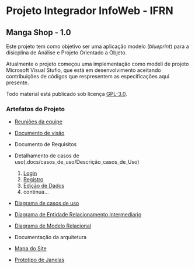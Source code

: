 # Projeto Integrador InfoWeb - IFRN

## Manga Shop - 1.0
Este projeto tem como objetivo ser uma aplicação  modelo (_blueprint_) para a disicplina de Análise e Projeto Orientado a Objeto.

Atualmente o projeto começou uma implementação como modeli de projeto Microsoft Visual Stufio, que está em desenvolvimento aceitando contribuições de códigos que respresentem as especificações aqui presente.

Todo material está publicado sob licença [GPL-3.0](https://www.gnu.org/licenses/quick-guide-gplv3.pt-br.html).


### Artefatos do Projeto
* [Reuniões da equipe](./reunioes/Reunioes.md)
* [Documento de visão](./docs/Documento_de_Visao.md)
* Documento de Requisitos
* Detalhamento de casos de uso(.docs/casos_de_uso/Descrição_casos_de_Uso)
  1. [Login](./docs/casos_de_uso/Descrição_casos_de_Uso/cdu_realizar_login.md)
  2. [Registro](./docs/casos_de_uso/Descrição_casos_de_Uso/cdu_realizar_registro.md)
  3. [Edição de Dados](./docs/casos_de_uso/Descrição_casos_de_Uso/cdu_editar_perfil.md)
  4. continua...
* [Diagrama de casos de uso](./docs/imagens/Diagrama_cdu.PNG)

* [Diagrama de Entidade Relacionamento Intermediario](./docs/imagens/diagrama_er.png)
* [Diagrama de Modelo Relacional](./docs/imagens/diagrama_relacional_sem.png)
* Documentação da arquitetura

* [Mapa do Site](https://www.figma.com/file/ecu1IVr4O6D6ARPgpeW1l9/Manga-Shop---Diagrama?type=whiteboard&node-id=0%3A1&t=igsKnirQw0bqwhos-1)

* [Prototipo de Janelas](https://www.figma.com/file/LLZmqlQVEhROjDLbglWDdJ/Manga-Shop?type=design&node-id=75%3A499&t=0Y4Te4fdIKuYuQv7-1)
